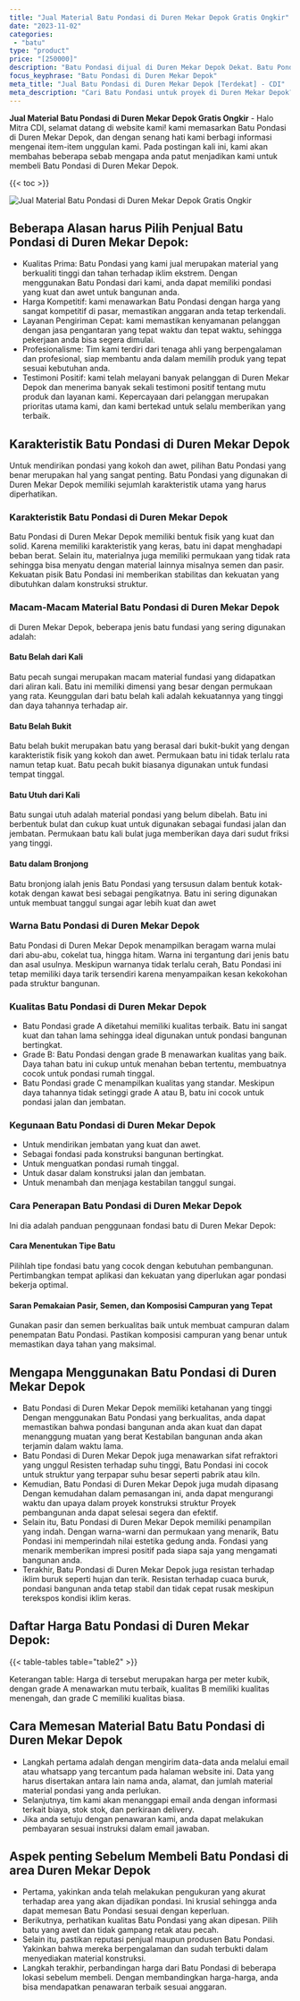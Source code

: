 ```yaml
---
title: "Jual Material Batu Pondasi di Duren Mekar Depok Gratis Ongkir"
date: "2023-11-02"
categories:
 - "batu"
type: "product"
price: "[250000]"
description: "Batu Pondasi dijual di Duren Mekar Depok Dekat. Batu Pondasi ini sering digunakan dalam proyek konstruksi sebagai pondasi bangunan yang kuat dan tahan lama. Silakan hubungi kami untuk informasi lebih lanjut."
focus_keyphrase: "Batu Pondasi di Duren Mekar Depok"
meta_title: "Jual Batu Pondasi di Duren Mekar Depok [Terdekat] - CDI"
meta_description: "Cari Batu Pondasi untuk proyek di Duren Mekar Depok? Kami menawarkan Batu Pondasi berkualitas untuk pondasi bangunan. Segera dapatkan penawaran terbaik."
---
```


**Jual Material Batu Pondasi di Duren Mekar Depok Gratis Ongkir** - Halo Mitra CDI, selamat datang di website kami! kami memasarkan Batu Pondasi di Duren Mekar Depok, dan dengan senang hati kami berbagi informasi mengenai item-item unggulan kami. Pada postingan kali ini, kami akan membahas beberapa sebab mengapa anda patut menjadikan kami untuk membeli Batu Pondasi di Duren Mekar Depok.

{{< toc >}}

![Jual Material Batu Pondasi di Duren Mekar Depok Gratis Ongkir](/images/batu/batu-pondasi-32.jpg)

## Beberapa Alasan harus Pilih Penjual Batu Pondasi di Duren Mekar Depok:

*   Kualitas Prima: Batu Pondasi yang kami jual merupakan material yang berkualiti tinggi dan tahan terhadap iklim ekstrem. Dengan menggunakan Batu Pondasi dari kami, anda dapat memiliki pondasi yang kuat dan awet untuk bangunan anda.
*   Harga Kompetitif: kami menawarkan Batu Pondasi dengan harga yang sangat kompetitif di pasar, memastikan anggaran anda tetap terkendali.
*   Layanan Pengiriman Cepat: kami memastikan kenyamanan pelanggan dengan jasa pengantaran yang tepat waktu dan tepat waktu, sehingga pekerjaan anda bisa segera dimulai.
*   Profesionalisme: Tim kami terdiri dari tenaga ahli yang berpengalaman dan profesional, siap membantu anda dalam memilih produk yang tepat sesuai kebutuhan anda.
*   Testimoni Positif: kami telah melayani banyak pelanggan di Duren Mekar Depok dan menerima banyak sekali testimoni positif tentang mutu produk dan layanan kami. Kepercayaan dari pelanggan merupakan prioritas utama kami, dan kami bertekad untuk selalu memberikan yang terbaik.

## Karakteristik Batu Pondasi di Duren Mekar Depok

Untuk mendirikan pondasi yang kokoh dan awet, pilihan Batu Pondasi yang benar merupakan hal yang sangat penting. Batu Pondasi yang digunakan di Duren Mekar Depok memiliki sejumlah karakteristik utama yang harus diperhatikan.

### Karakteristik Batu Pondasi di Duren Mekar Depok

Batu Pondasi di Duren Mekar Depok memiliki bentuk fisik yang kuat dan solid. Karena memiliki karakteristik yang keras, batu ini dapat menghadapi beban berat. Selain itu, materialnya juga memiliki permukaan yang tidak rata sehingga bisa menyatu dengan material lainnya misalnya semen dan pasir. Kekuatan pisik Batu Pondasi ini memberikan stabilitas dan kekuatan yang dibutuhkan dalam konstruksi struktur.

### Macam-Macam Material Batu Pondasi di Duren Mekar Depok

di Duren Mekar Depok, beberapa jenis batu fundasi yang sering digunakan adalah:

#### Batu Belah dari Kali

Batu pecah sungai merupakan macam material fundasi yang didapatkan dari aliran kali. Batu ini memiliki dimensi yang besar dengan permukaan yang rata. Keunggulan dari batu belah kali adalah kekuatannya yang tinggi dan daya tahannya terhadap air.

#### Batu Belah Bukit

Batu belah bukit merupakan batu yang berasal dari bukit-bukit yang dengan karakteristik fisik yang kokoh dan awet. Permukaan batu ini tidak terlalu rata namun tetap kuat. Batu pecah bukit biasanya digunakan untuk fundasi tempat tinggal.

#### Batu Utuh dari Kali

Batu sungai utuh adalah material pondasi yang belum dibelah. Batu ini berbentuk bulat dan cukup kuat untuk digunakan sebagai fundasi jalan dan jembatan. Permukaan batu kali bulat juga memberikan daya dari sudut friksi yang tinggi.

#### Batu dalam Bronjong

Batu bronjong ialah jenis Batu Pondasi yang tersusun dalam bentuk kotak-kotak dengan kawat besi sebagai pengikatnya. Batu ini sering digunakan untuk membuat tanggul sungai agar lebih kuat dan awet

### Warna Batu Pondasi di Duren Mekar Depok

Batu Pondasi di Duren Mekar Depok menampilkan beragam warna mulai dari abu-abu, cokelat tua, hingga hitam. Warna ini tergantung dari jenis batu dan asal usulnya. Meskipun warnanya tidak terlalu cerah, Batu Pondasi ini tetap memiliki daya tarik tersendiri karena menyampaikan kesan kekokohan pada struktur bangunan.

### Kualitas Batu Pondasi di Duren Mekar Depok

*   Batu Pondasi grade A diketahui memiliki kualitas terbaik. Batu ini sangat kuat dan tahan lama sehingga ideal digunakan untuk pondasi bangunan bertingkat.
*   Grade B: Batu Pondasi dengan grade B menawarkan kualitas yang baik. Daya tahan batu ini cukup untuk menahan beban tertentu, membuatnya cocok untuk pondasi rumah tinggal.
*   Batu Pondasi grade C menampilkan kualitas yang standar. Meskipun daya tahannya tidak setinggi grade A atau B, batu ini cocok untuk pondasi jalan dan jembatan.

### Kegunaan Batu Pondasi di Duren Mekar Depok

*   Untuk mendirikan jembatan yang kuat dan awet.
*   Sebagai fondasi pada konstruksi bangunan bertingkat.
*   Untuk menguatkan pondasi rumah tinggal.
*   Untuk dasar dalam konstruksi jalan dan jembatan.
*   Untuk menambah dan menjaga kestabilan tanggul sungai.

### Cara Penerapan Batu Pondasi di Duren Mekar Depok

Ini dia adalah panduan penggunaan fondasi batu di Duren Mekar Depok:

#### Cara Menentukan Tipe Batu

Pilihlah tipe fondasi batu yang cocok dengan kebutuhan pembangunan. Pertimbangkan tempat aplikasi dan kekuatan yang diperlukan agar pondasi bekerja optimal.

#### Saran Pemakaian Pasir, Semen, dan Komposisi Campuran yang Tepat

Gunakan pasir dan semen berkualitas baik untuk membuat campuran dalam penempatan Batu Pondasi. Pastikan komposisi campuran yang benar untuk memastikan daya tahan yang maksimal.

## Mengapa Menggunakan Batu Pondasi di Duren Mekar Depok

*   Batu Pondasi di Duren Mekar Depok memiliki ketahanan yang tinggi Dengan menggunakan Batu Pondasi yang berkualitas, anda dapat memastikan bahwa pondasi bangunan anda akan kuat dan dapat menanggung muatan yang berat Kestabilan bangunan anda akan terjamin dalam waktu lama.
*   Batu Pondasi di Duren Mekar Depok juga menawarkan sifat refraktori yang unggul Resisten terhadap suhu tinggi, Batu Pondasi ini cocok untuk struktur yang terpapar suhu besar seperti pabrik atau kiln.
*   Kemudian, Batu Pondasi di Duren Mekar Depok juga mudah dipasang Dengan kemudahan dalam pemasangan ini, anda dapat mengurangi waktu dan upaya dalam proyek konstruksi struktur Proyek pembangunan anda dapat selesai segera dan efektif.
*   Selain itu, Batu Pondasi di Duren Mekar Depok memiliki penampilan yang indah. Dengan warna-warni dan permukaan yang menarik, Batu Pondasi ini memperindah nilai estetika gedung anda. Fondasi yang menarik memberikan impresi positif pada siapa saja yang mengamati bangunan anda.
*   Terakhir, Batu Pondasi di Duren Mekar Depok juga resistan terhadap iklim buruk seperti hujan dan terik. Resistan terhadap cuaca buruk, pondasi bangunan anda tetap stabil dan tidak cepat rusak meskipun terekspos kondisi iklim keras.

## Daftar Harga Batu Pondasi di Duren Mekar Depok:

{{< table-tables table="table2" >}}

Keterangan table: Harga di tersebut merupakan harga per meter kubik, dengan grade A menawarkan mutu terbaik, kualitas B memiliki kualitas menengah, dan grade C memiliki kualitas biasa.

## Cara Memesan Material Batu Batu Pondasi di Duren Mekar Depok

*   Langkah pertama adalah dengan mengirim data-data anda melalui email atau whatsapp yang tercantum pada halaman website ini. Data yang harus disertakan antara lain nama anda, alamat, dan jumlah material material pondasi yang anda perlukan.
*   Selanjutnya, tim kami akan menanggapi email anda dengan informasi terkait biaya, stok stok, dan perkiraan delivery.
*   Jika anda setuju dengan penawaran kami, anda dapat melakukan pembayaran sesuai instruksi dalam email jawaban.

## Aspek penting Sebelum Membeli Batu Pondasi di area Duren Mekar Depok

*   Pertama, yakinkan anda telah melakukan pengukuran yang akurat terhadap area yang akan dijadikan pondasi. Ini krusial sehingga anda dapat memesan Batu Pondasi sesuai dengan keperluan.
*   Berikutnya, perhatikan kualitas Batu Pondasi yang akan dipesan. Pilih batu yang awet dan tidak gampang retak atau pecah.
*   Selain itu, pastikan reputasi penjual maupun produsen Batu Pondasi. Yakinkan bahwa mereka berpengalaman dan sudah terbukti dalam menyediakan material konstruksi.
*   Langkah terakhir, perbandingan harga dari Batu Pondasi di beberapa lokasi sebelum membeli. Dengan membandingkan harga-harga, anda bisa mendapatkan penawaran terbaik sesuai anggaran.